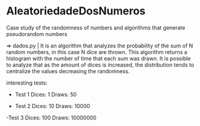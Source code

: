 # AleatoriedadeDosNumeros

Case study of the randomness of numbers and algorithms that generate pseudorandom numbers


=> dados.py | It is an algorithm that analyzes the probability of the sum of N random numbers, in this case N dice are thrown.
This algorithm returns a histogram with the number of time that each sum was drawn.
It is possible to analyze that as the amount of dices is increased, the distribution tends to centralize the values decreasing the randomness.

interesting tests:

- Test 1
 Dices: 1
 Draws: 50

- Test 2
 Dices: 10
 Draws: 10000

-Test 3
 Dices: 100
 Draws: 10000000
